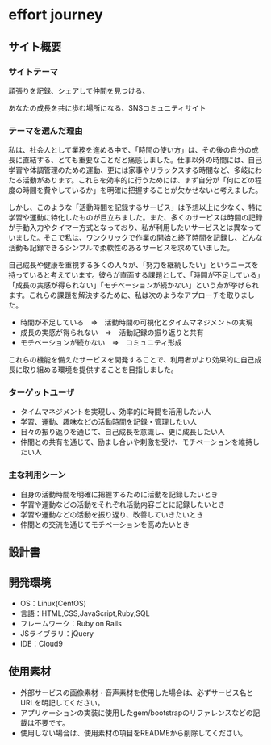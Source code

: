 # effort journey

## サイト概要

### サイトテーマ

頑張りを記録、シェアして仲間を見つける、

あなたの成長を共に歩む場所になる、SNSコミュニティサイト

### テーマを選んだ理由

私は、社会人として業務を進める中で、「時間の使い方」は、その後の自分の成長に直結する、とても重要なことだと痛感しました。仕事以外の時間には、自己学習や体調管理のための運動、更には家事やリラックスする時間など、多岐にわたる活動があります。これらを効率的に行うためには、まず自分が「何にどの程度の時間を費やしているか」を明確に把握することが欠かせないと考えました。

しかし、このような「活動時間を記録するサービス」は予想以上に少なく、特に学習や運動に特化したものが目立ちました。また、多くのサービスは時間の記録が手動入力やタイマー方式となっており、私が利用したいサービスとは異なっていました。そこで私は、ワンクリックで作業の開始と終了時間を記録し、どんな活動も記録できるシンプルで柔軟性のあるサービスを求めていました。

自己成長や健康を重視する多くの人々が、「努力を継続したい」というニーズを持っていると考えています。彼らが直面する課題として、「時間が不足している」「成長の実感が得られない」「モチベーションが続かない」という点が挙げられます。これらの課題を解決するために、私は次のようなアプローチを取りました。

- 時間が不足している　⇒　活動時間の可視化とタイムマネジメントの実現
- 成長の実感が得られない　⇒　活動記録の振り返りと共有
- モチベーションが続かない　⇒　コミュニティ形成

これらの機能を備えたサービスを開発することで、利用者がより効果的に自己成長に取り組める環境を提供することを目指しました。

### ターゲットユーザ

- タイムマネジメントを実現し、効率的に時間を活用したい人
- 学習、運動、趣味などの活動時間を記録・管理したい人
- 日々の振り返りを通じて、自己成長を意識し、更に成長したい人
- 仲間との共有を通じて、励まし合いや刺激を受け、モチベーションを維持したい人

### 主な利用シーン

- 自身の活動時間を明確に把握するために活動を記録したいとき
- 学習や運動などの活動をそれぞれ活動内容ごとに記録したいとき
- 学習や運動などの活動を振り返り、改善していきたいとき
- 仲間との交流を通じてモチベーションを高めたいとき

## 設計書

<!--テーマを設定・提出する時点では不要です-->

## 開発環境

- OS：Linux(CentOS)
- 言語：HTML,CSS,JavaScript,Ruby,SQL
- フレームワーク：Ruby on Rails
- JSライブラリ：jQuery
- IDE：Cloud9

## 使用素材

- 外部サービスの画像素材・音声素材を使用した場合は、必ずサービス名とURLを明記してください。
- アプリケーションの実装に使用したgem/bootstrapのリファレンスなどの記載は不要です。
- 使用しない場合は、使用素材の項目をREADMEから削除してください。